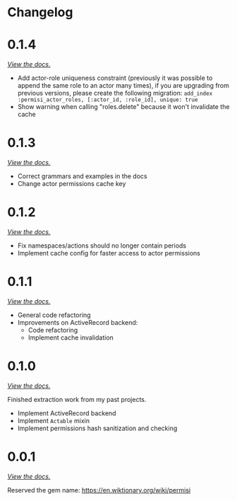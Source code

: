 # Changelog

# 0.1.4

[_View the docs._](https://github.com/ukazap/permisi/blob/v0.1.4/README.md)

- Add actor-role uniqueness constraint (previously it was possible to append the same role to an actor many times), if you are upgrading from previous versions, please create the following migration: `add_index :permisi_actor_roles, [:actor_id, :role_id], unique: true`
- Show warning when calling "roles.delete" because it won't invalidate the cache

# 0.1.3

[_View the docs._](https://github.com/ukazap/permisi/blob/v0.1.3/README.md)

- Correct grammars and examples in the docs
- Change actor permissions cache key

# 0.1.2

[_View the docs._](https://github.com/ukazap/permisi/blob/v0.1.2/README.md)

- Fix namespaces/actions should no longer contain periods
- Implement cache config for faster access to actor permissions

# 0.1.1

[_View the docs._](https://github.com/ukazap/permisi/blob/v0.1.1/README.md)

- General code refactoring
- Improvements on ActiveRecord backend:
  - Code refactoring
  - Implement cache invalidation

# 0.1.0

[_View the docs._](https://github.com/ukazap/permisi/blob/v0.1.0/README.md)

Finished extraction work from my past projects.

- Implement ActiveRecord backend
- Implement `Actable` mixin
- Implement permissions hash sanitization and checking

# 0.0.1

[_View the docs._](https://github.com/ukazap/permisi/blob/v0.0.1/README.md)

Reserved the gem name: https://en.wiktionary.org/wiki/permisi
